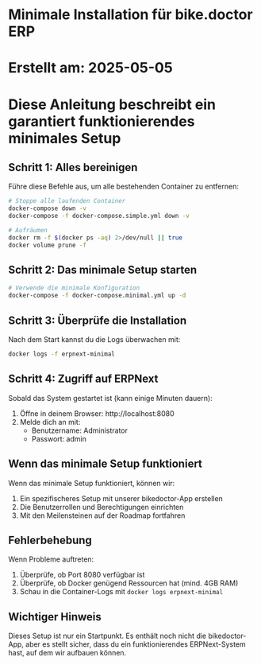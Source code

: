 # Minimale Installation für bike.doctor ERP
# Erstellt am: 2025-05-05
# Diese Anleitung beschreibt ein garantiert funktionierendes minimales Setup

## Schritt 1: Alles bereinigen

Führe diese Befehle aus, um alle bestehenden Container zu entfernen:

```bash
# Stoppe alle laufenden Container
docker-compose down -v
docker-compose -f docker-compose.simple.yml down -v

# Aufräumen
docker rm -f $(docker ps -aq) 2>/dev/null || true
docker volume prune -f
```

## Schritt 2: Das minimale Setup starten

```bash
# Verwende die minimale Konfiguration
docker-compose -f docker-compose.minimal.yml up -d
```

## Schritt 3: Überprüfe die Installation

Nach dem Start kannst du die Logs überwachen mit:
```bash
docker logs -f erpnext-minimal
```

## Schritt 4: Zugriff auf ERPNext

Sobald das System gestartet ist (kann einige Minuten dauern):

1. Öffne in deinem Browser: http://localhost:8080
2. Melde dich an mit:
   - Benutzername: Administrator
   - Passwort: admin

## Wenn das minimale Setup funktioniert

Wenn das minimale Setup funktioniert, können wir:

1. Ein spezifischeres Setup mit unserer bikedoctor-App erstellen
2. Die Benutzerrollen und Berechtigungen einrichten
3. Mit den Meilensteinen auf der Roadmap fortfahren

## Fehlerbehebung

Wenn Probleme auftreten:
1. Überprüfe, ob Port 8080 verfügbar ist
2. Überprüfe, ob Docker genügend Ressourcen hat (mind. 4GB RAM)
3. Schau in die Container-Logs mit `docker logs erpnext-minimal`

## Wichtiger Hinweis

Dieses Setup ist nur ein Startpunkt. Es enthält noch nicht die bikedoctor-App, aber es stellt sicher, dass du ein funktionierendes ERPNext-System hast, auf dem wir aufbauen können.